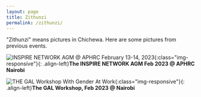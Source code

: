 ```yaml
---
layout: page
title: Zithunzi
permalink: /zithunzi/
---
```


"Zithunzi" means pictures in Chichewa. Here are some pictures from previous events.

![INSPIRE NETWORK AGM @ APHRC February 13-14, 2023](https://drive.google.com/uc?id=1smIOGcIlbY5ejF-LIX0LaDfGAURh-ZVo){:class="img-responsive"}{: .align-left}**The INSPIRE NETWORK AGM Feb 2023 @ APHRC Nairobi**

![THE GAL Workshop With Gender At Work](https://drive.google.com/uc?id=1wFv6xApxARk7L7967N6VkxYj1FIinBdK){:class="img-responsive"}{: .align-left}**The GAL Workshop, Feb 2023 @ Nairobi**



[mubas-organization]:   http://www.mubas.ac.mw
